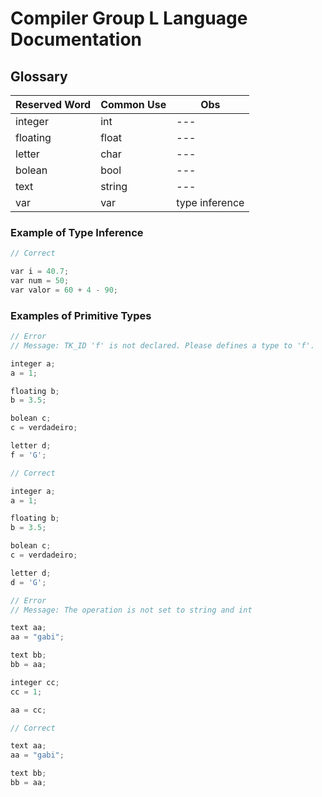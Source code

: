# Compiler Group L Language Documentation 

## Glossary

| Reserved Word | Common Use | Obs |
|--- |--- |--- |
| integer | int | --- |
| floating | float | --- |
| letter | char | --- |
| bolean | bool | --- |
| text | string | --- |
| var | var | type inference |


### Example of Type Inference

```cpp
// Correct

var i = 40.7;
var num = 50;
var valor = 60 + 4 - 90;

```

### Examples of Primitive Types

```cpp
// Error
// Message: TK_ID 'f' is not declared. Please defines a type to 'f'.

integer a;
a = 1;

floating b;
b = 3.5;

bolean c;
c = verdadeiro;

letter d;
f = 'G';
```

```cpp
// Correct

integer a;
a = 1;

floating b;
b = 3.5;

bolean c;
c = verdadeiro;

letter d;
d = 'G';
```

```cpp
// Error
// Message: The operation is not set to string and int

text aa;
aa = "gabi";

text bb;
bb = aa;

integer cc;
cc = 1;

aa = cc;
```

```cpp
// Correct

text aa;
aa = "gabi";

text bb;
bb = aa;
```
